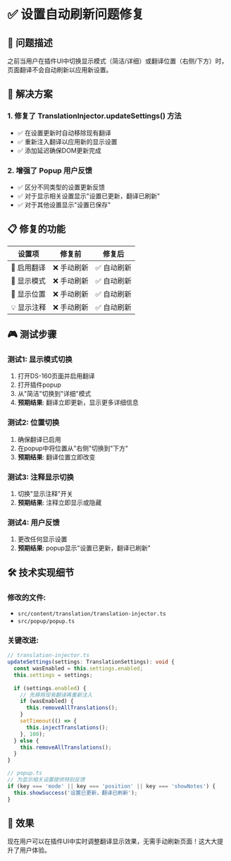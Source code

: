 # ✅ 设置自动刷新问题修复

## 🔧 问题描述
之前当用户在插件UI中切换显示模式（简洁/详细）或翻译位置（右侧/下方）时，页面翻译不会自动刷新以应用新设置。

## 🎯 解决方案

### 1. **修复了 TranslationInjector.updateSettings() 方法**
- ✅ 在设置更新时自动移除现有翻译
- ✅ 重新注入翻译以应用新的显示设置
- ✅ 添加延迟确保DOM更新完成

### 2. **增强了 Popup 用户反馈**
- ✅ 区分不同类型的设置更新反馈
- ✅ 对于显示相关设置显示"设置已更新，翻译已刷新"
- ✅ 对于其他设置显示"设置已保存"

## 📋 修复的功能

| 设置项 | 修复前 | 修复后 |
|--------|--------|--------|
| 🔧 启用翻译 | ❌ 手动刷新 | ✅ 自动刷新 |
| 📝 显示模式 | ❌ 手动刷新 | ✅ 自动刷新 |
| 📍 显示位置 | ❌ 手动刷新 | ✅ 自动刷新 |
| 💡 显示注释 | ❌ 手动刷新 | ✅ 自动刷新 |

## 🎮 测试步骤

### 测试1: 显示模式切换
1. 打开DS-160页面并启用翻译
2. 打开插件popup
3. 从"简洁"切换到"详细"模式
4. **预期结果**: 翻译立即更新，显示更多详细信息

### 测试2: 位置切换  
1. 确保翻译已启用
2. 在popup中将位置从"右侧"切换到"下方"
3. **预期结果**: 翻译位置立即改变

### 测试3: 注释显示切换
1. 切换"显示注释"开关
2. **预期结果**: 注释立即显示或隐藏

### 测试4: 用户反馈
1. 更改任何显示设置
2. **预期结果**: popup显示"设置已更新，翻译已刷新"

## 🛠️ 技术实现细节

### 修改的文件:
- `src/content/translation/translation-injector.ts`
- `src/popup/popup.ts`

### 关键改进:
```typescript
// translation-injector.ts
updateSettings(settings: TranslationSettings): void {
  const wasEnabled = this.settings.enabled;
  this.settings = settings;
  
  if (settings.enabled) {
    // 先移除现有翻译再重新注入
    if (wasEnabled) {
      this.removeAllTranslations();
    }
    setTimeout(() => {
      this.injectTranslations();
    }, 100);
  } else {
    this.removeAllTranslations();
  }
}

// popup.ts
// 为显示相关设置提供特别反馈
if (key === 'mode' || key === 'position' || key === 'showNotes') {
  this.showSuccess('设置已更新，翻译已刷新');
}
```

## 🎉 效果
现在用户可以在插件UI中实时调整翻译显示效果，无需手动刷新页面！这大大提升了用户体验。
